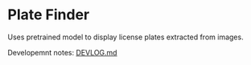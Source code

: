 # Plate Finder

Uses pretrained model to display license plates extracted from images.

Developemnt notes: [DEVLOG.md](DEVLOG.md)